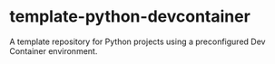 # template-python-devcontainer
A template repository for Python projects using a preconfigured Dev Container environment.
